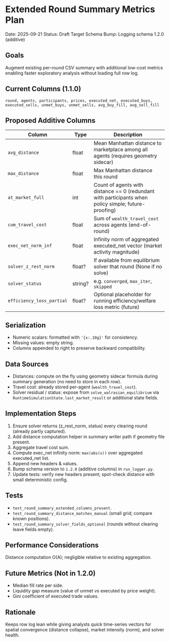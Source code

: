 # Extended Round Summary Metrics Plan
Date: 2025-09-21
Status: Draft
Target Schema Bump: Logging schema 1.2.0 (additive)

## Goals
Augment existing per-round CSV summary with additional low-cost metrics enabling faster exploratory analysis without loading full row log.

## Current Columns (1.1.0)
`round, agents, participants, prices, executed_net, executed_buys, executed_sells, unmet_buys, unmet_sells, avg_buy_fill, avg_sell_fill`

## Proposed Additive Columns
| Column | Type | Description |
|--------|------|-------------|
| `avg_distance` | float | Mean Manhattan distance to marketplace among all agents (requires geometry sidecar) |
| `max_distance` | float | Max Manhattan distance this round |
| `at_market_full` | int | Count of agents with distance == 0 (redundant with participants when policy simple; future-proofing) |
| `cum_travel_cost` | float | Sum of `wealth_travel_cost` across agents (end-of-round) |
| `exec_net_norm_inf` | float | Infinity norm of aggregated executed_net vector (market activity magnitude) |
| `solver_z_rest_norm` | float? | If available from equilibrium solver that round (None if no solve) |
| `solver_status` | string? | e.g. `converged`, `max_iter`, `skipped` |
| `efficiency_loss_partial` | float? | Optional placeholder for running efficiency/welfare loss metric (future) |

## Serialization
- Numeric scalars: formatted with `'{x:.10g}'` for consistency.
- Missing values: empty string.
- Columns appended to right to preserve backward compatibility.

## Data Sources
- Distances: compute on the fly using geometry sidecar formula during summary generation (no need to store in each row).
- Travel cost: already stored per-agent (`wealth_travel_cost`).
- Solver residual / status: expose from `solve_walrasian_equilibrium` via `RuntimeSimulationState.last_market_result` or additional state fields.

## Implementation Steps
1. Ensure solver returns (z_rest_norm, status) every clearing round (already partly captured).
2. Add distance computation helper in summary writer path if geometry file present.
3. Aggregate travel cost sum.
4. Compute exec_net infinity norm: `max(abs(x))` over aggregated executed_net list.
5. Append new headers & values.
6. Bump schema version to `1.2.0` (additive columns) in `run_logger.py`.
7. Update tests: verify new headers present; spot-check distance with small deterministic config.

## Tests
- `test_round_summary_extended_columns_present`.
- `test_round_summary_distance_matches_manual` (small grid; compare known positions).
- `test_round_summary_solver_fields_optional` (rounds without clearing leave fields empty).

## Performance Considerations
Distance computation O(A); negligible relative to existing aggregation.

## Future Metrics (Not in 1.2.0)
- Median fill rate per side.
- Liquidity gap measure (value of unmet vs executed by price weight).
- Gini coefficient of executed trade values.

## Rationale
Keeps row log lean while giving analysts quick time-series vectors for spatial convergence (distance collapse), market intensity (norm), and solver health.
